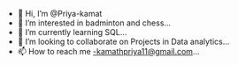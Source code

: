 - 👋 Hi, I’m @Priya-kamat
- 👀 I’m interested in badminton and chess...
- 🌱 I’m currently learning SQL...
- 💞️ I’m looking to collaborate on Projects in Data analytics...
- 📫 How to reach me -kamathpriya11@gmail.com...

<!---
Priya-kamat/Priya-kamat is a ✨ special ✨ repository because its `README.md` (this file) appears on your GitHub profile.
You can click the Preview link to take a look at your changes.
--->
